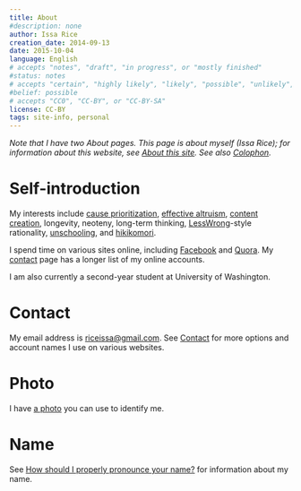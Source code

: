 ```yaml
---
title: About
#description: none
author: Issa Rice
creation_date: 2014-09-13
date: 2015-10-04
language: English
# accepts "notes", "draft", "in progress", or "mostly finished"
#status: notes
# accepts "certain", "highly likely", "likely", "possible", "unlikely", "highly unlikely", "remote", "impossible", "log", "emotional", or "fiction"
#belief: possible
# accepts "CC0", "CC-BY", or "CC-BY-SA"
license: CC-BY
tags: site-info, personal
---
```


*Note that I have two About pages. This page is about myself (Issa Rice); for information about this website, see [About this site](). See also [Colophon]().*

# Self-introduction

My interests include
[cause prioritization](http://causeprioritization.org/),
[effective altruism](),
[content creation](content-creation),
longevity,
neoteny,
long-term thinking,
[LessWrong]()-style rationality,
[unschooling](),
and [hikikomori](!w).

I spend time on various sites online, including [Facebook]() and [Quora]().
My [contact]() page has a longer list of my online accounts.

I am also currently a second-year student at University of Washington.

# Contact

My email address is [riceissa@gmail.com][email].  See [Contact]() for
more options and account names I use on various websites.

[email]: mailto:riceissa@gmail.com

# Photo

I have [a photo](identification-photo.jpg) you can use to identify me.

# Name

See [How should I properly pronounce your name?]() for information about
my name.
